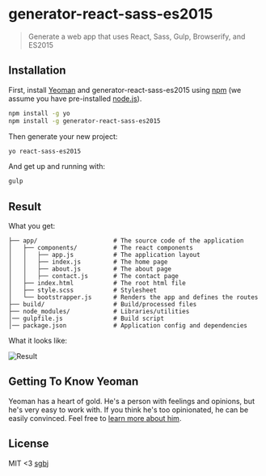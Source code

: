 # generator-react-sass-es2015
> Generate a web app that uses React, Sass, Gulp, Browserify, and ES2015

## Installation

First, install [Yeoman](http://yeoman.io) and generator-react-sass-es2015 using [npm](https://www.npmjs.com/) (we assume you have pre-installed [node.js](https://nodejs.org/)).

```bash
npm install -g yo
npm install -g generator-react-sass-es2015
```

Then generate your new project:

```bash
yo react-sass-es2015
```

And get up and running with:

```bash
gulp
```

## Result

What you get:

```
├── app/                     # The source code of the application
│   ├── components/          # The react components
│   │   ├── app.js           # The application layout
│   │   ├── index.js         # The home page
│   │   ├── about.js         # The about page 
│   │   ├── contact.js       # The contact page
│   ├── index.html           # The root html file
│   ├── style.scss           # Stylesheet
│   └── bootstrapper.js      # Renders the app and defines the routes
├── build/                   # Build/processed files
├── node_modules/            # Libraries/utilities
│── gulpfile.js              # Build script
│── package.json             # Application config and dependencies
```

What it looks like:

![Result](https://raw.githubusercontent.com/sgbj/generator-react-sass-es2015/master/result.png)

## Getting To Know Yeoman

Yeoman has a heart of gold. He&#39;s a person with feelings and opinions, but he&#39;s very easy to work with. If you think he&#39;s too opinionated, he can be easily convinced. Feel free to [learn more about him](http://yeoman.io/).

## License

MIT <3 [sgbj](https://github.com/sgbj)
